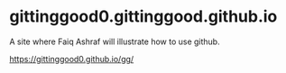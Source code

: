# gittinggood0.gittinggood.github.io
A site where Faiq Ashraf will illustrate how to use github.

https://gittinggood0.github.io/gg/
